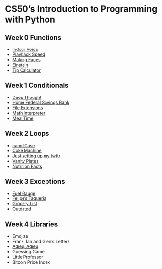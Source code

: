 # CS50’s Introduction to Programming with Python

## Week 0 Functions

- [Indoor Voice](indoor)
- [Playback Speed](playback)
- [Making Faces](faces)
- [Einstein](einstein)
- [Tip Calculator](tip)

## Week 1 Conditionals

- [Deep Thought](deep)
- [Home Federal Savings Bank](bank)
- [File Extensions](extensions)
- [Math Interpreter](interpreter)
- [Meal Time](meal)

## Week 2 Loops

- [camelCase](camel)
- [Coke Machine](coke)
- [Just setting up my twttr](twttr)
- [Vanity Plates](plates)
- [Nutrition Facts](nutrition)

## Week 3 Exceptions

- [Fuel Gauge](fuel)
- [Felipe’s Taqueria](taqueria)
- [Grocery List]()
- [Outdated](outdated)

## Week 4 Libraries

- Emojize
- Frank, Ian and Glen’s Letters
- [Adieu, Adieu](adieu)
- Guessing Game
- Little Professor
- Bitcoin Price Index
